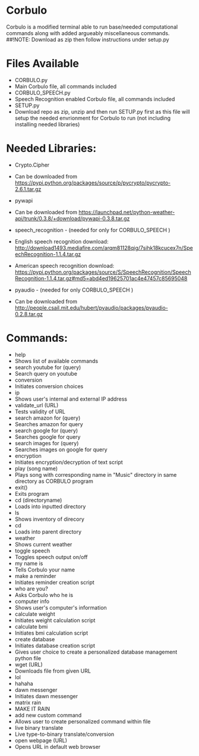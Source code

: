 # Corbulo
Corbulo is a modified terminal able to run base/needed computational commands along with added argueably miscellaneous commands.
##!NOTE: Download as zip then follow instructions under setup.py
# Files Available
- CORBULO.py
 - Main Corbulo file, all commands included
- CORBULO_SPEECH.py
 - Speech Recognition enabled Corbulo file, all commands included
- SETUP.py
 - Download repo as zip, unzip and then run SETUP.py first as this file will setup the needed envrionment for Corbulo to run (not including installing needed libraries)


# Needed Libraries: 
- Crypto.Cipher

 - Can be downloaded from https://pypi.python.org/packages/source/p/pycrypto/pycrypto-2.6.1.tar.gz
- pywapi

 - Can be downloaded from https://launchpad.net/python-weather-api/trunk/0.3.8/+download/pywapi-0.3.8.tar.gz
- speech_recognition - (needed for only for CORBULO_SPEECH )

 - English speech recognition download: http://download1493.mediafire.com/arqm81128qig/7sihk18kcucex7n/SpeechRecognition-1.1.4.tar.gz

 - American speech recognition download: https://pypi.python.org/packages/source/S/SpeechRecognition/SpeechRecognition-1.1.4.tar.gz#md5=abd4ed19625701ac4e47457c85695048
- pyaudio - (needed for only CORBULO_SPEECH )

 - Can be downloaded from http://people.csail.mit.edu/hubert/pyaudio/packages/pyaudio-0.2.8.tar.gz

# Commands:
- help
 - Shows list of available commands
- search youtube for (query)
 - Search query on youtube
- conversion
 - Initiates conversion choices
- ip
 - Shows user's internal and external IP address
- validate_url (URL)
 - Tests validity of URL
- search amazon for (query)
 - Searches amazon for query
- search google for (query)
 - Searches google for query
- search images for (query)
 - Searches images on google for query
- encryption
 - Initiates encryption/decryption of text script
- play (song name)
 - Plays song with corresponding name in "Music" directory in same directory as CORBULO program
- exit()
 - Exits program
- cd (directoryname) 
 - Loads into inputted directory
- ls
 - Shows inventory of direcory
- cd
 - Loads into parent directory
- weather
 - Shows current weather
- toggle speech
 - Toggles speech output on/off
- my name is <your name>
 - Tells Corbulo your name
- make a reminder
 - Initiates reminder creation script
- who are you?
 - Asks Corbulo who he is
- computer info
 - Shows user's computer's information
- calculate weight
 - Initiates weight calculation script
- calculate bmi
 - Initiates bmi calculation script
- create database
 - Initiates database creation script
  - Gives user choice to create a personalized database management python file
- wget (URL)
 - Downloads file from given URL
- lol
 - hahaha
- dawn messenger
 - Initiates dawn messenger
- matrix rain
 - MAKE IT RAIN
- add new custom command
 - Allows user to create personalized command within file
- live binary translate
 - Live type-to-binary translate/conversion
- open webpage (URL)
 - Opens URL in default web browser
